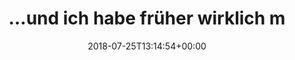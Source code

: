 ---
retweeted: false
source: <a href="http://twitter.com" rel="nofollow">Twitter Web Client</a>
entities:
  user_mentions:
  - name: Golem.de
    screen_name: golem
    indices:
    - '47'
    - '53'
    id_str: '8724992'
    id: '8724992'
  urls: []
  symbols: []
  media:
  - expanded_url: https://twitter.com/bascht/status/1022107927728062464/photo/1
    indices:
    - '69'
    - '92'
    url: https://t.co/bnGtKWMvNC
    media_url: http://pbs.twimg.com/media/Di9Bs6uXoAIwMPa.jpg
    id_str: '1022107880370184194'
    id: '1022107880370184194'
    media_url_https: https://pbs.twimg.com/media/Di9Bs6uXoAIwMPa.jpg
    sizes:
      thumb:
        w: '150'
        h: '150'
        resize: crop
      small:
        w: '573'
        h: '185'
        resize: fit
      medium:
        w: '573'
        h: '185'
        resize: fit
      large:
        w: '573'
        h: '185'
        resize: fit
    type: photo
    display_url: pic.twitter.com/bnGtKWMvNC
  hashtags: []
display_text_range:
- '0'
- '92'
favorite_count: '8'
id_str: '1022107927728062464'
truncated: false
retweet_count: '1'
id: '1022107927728062464'
possibly_sensitive: false
created_at: Wed Jul 25 13:14:54 +0000 2018
favorited: false
full_text: "…und ich habe früher wirklich mal Geld für ein [@golem](https://twitter.com/golem)
  Abo bezahlt. \U0001F648"
lang: de
extended_entities:
  media:
  - expanded_url: https://twitter.com/bascht/status/1022107927728062464/photo/1
    indices:
    - '69'
    - '92'
    url: https://t.co/bnGtKWMvNC
    media_url: http://pbs.twimg.com/media/Di9Bs6uXoAIwMPa.jpg
    id_str: '1022107880370184194'
    id: '1022107880370184194'
    media_url_https: https://pbs.twimg.com/media/Di9Bs6uXoAIwMPa.jpg
    sizes:
      thumb:
        w: '150'
        h: '150'
        resize: crop
      small:
        w: '573'
        h: '185'
        resize: fit
      medium:
        w: '573'
        h: '185'
        resize: fit
      large:
        w: '573'
        h: '185'
        resize: fit
    type: photo
    display_url: pic.twitter.com/bnGtKWMvNC
tags:
- pesos:twitter
date: '2018-07-25T13:14:54+00:00'
src: https://twitter.com/bascht/status/1022107927728062464
original_url: https://twitter.com/bascht/status/1022107927728062464
type: twitter_tweet
media_url: https://img.bascht.com/twitter/pbs.twimg.com/media/Di9Bs6uXoAIwMPa.jpg
text: "…und ich habe früher wirklich mal Geld für ein [@golem](https://twitter.com/golem)
  Abo bezahlt. \U0001F648"
title: "…und ich habe früher wirklich m"

---